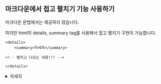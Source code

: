 
## 마크다운에서 접고 펼치기 기능 사용하기

마크다운 문법에서는 제공하지 않습니다.

하지만 html의 details, summary tag를 사용해서 접고 펼치기 구현이 가능합니다.

```
<details>
    <summary>자세히</summary>

<!-- 펼치고 나오는 내용!!! -->

</details>
```

<details>
    <summary>자세히</summary>

펼치고 나오는 내용!!!

</details>

